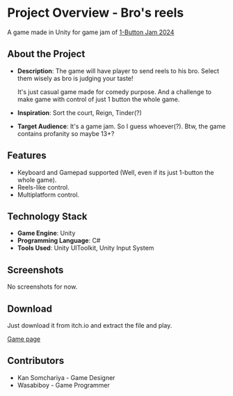 # **Project Overview - Bro's reels**

A game made in Unity for game jam of [1-Button Jam 2024](https://itch.io/jam/1-button-jam-2024)

## **About the Project**

- **Description**:
  The game will have player to send reels to his bro.
  Select them wisely as bro is judging your taste!

  It's just casual game made for comedy purpose.
  And a challenge to make game with control of just 1 button the whole game.

- **Inspiration**: Sort the court, Reign, Tinder(?)

- **Target Audience**: It's a game jam. So I guess whoever(?). Btw, the game contains profanity so maybe 13+?

## **Features**

- Keyboard and Gamepad supported (Well, even if its just 1-button the whole game).
- Reels-like control.
- Multiplatform control.

## **Technology Stack**

- **Game Engine**: Unity
- **Programming Language**: C#
- **Tools Used**: Unity UIToolkit, Unity Input System

## **Screenshots**

No screenshots for now.

## **Download**

Just download it from itch.io and extract the file and play.

[Game page](https://wasabiboy.itch.io/bros-reels)

## **Contributors**

- Kan Somchariya - Game Designer
- Wasabiboy - Game Programmer
